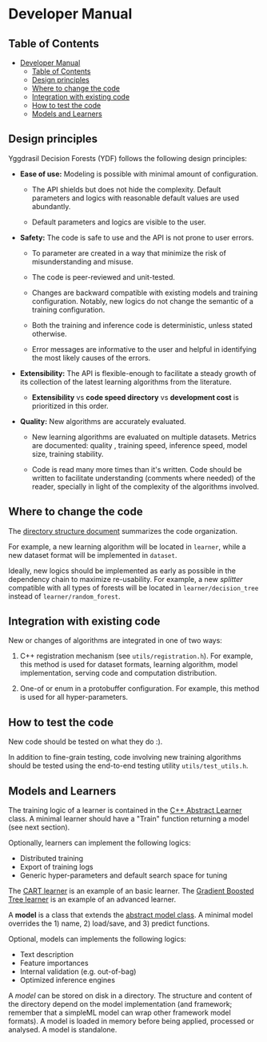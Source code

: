 # Developer Manual

## Table of Contents

<!--ts-->

*   [Developer Manual](#developer-manual)
    *   [Table of Contents](#table-of-contents)
    *   [Design principles](#design-principles)
    *   [Where to change the code](#where-to-change-the-code)
    *   [Integration with existing code](#integration-with-existing-code)
    *   [How to test the code](#how-to-test-the-code)
    *   [Models and Learners](#models-and-learners)

<!--te-->

## Design principles

Yggdrasil Decision Forests (YDF) follows the following design principles:

-   **Ease of use:** Modeling is possible with minimal amount of configuration.

    -   The API shields but does not hide the complexity. Default parameters and
        logics with reasonable default values are used abundantly.

    -   Default parameters and logics are visible to the user.

-   **Safety:** The code is safe to use and the API is not prone to user errors.

    -   To parameter are created in a way that minimize the risk of
        misunderstanding and misuse.

    -   The code is peer-reviewed and unit-tested.

    -   Changes are backward compatible with existing models and training
        configuration. Notably, new logics do not change the semantic of a
        training configuration.

    -   Both the training and inference code is deterministic, unless stated
        otherwise.

    -   Error messages are informative to the user and helpful in identifying
        the most likely causes of the errors.

-   **Extensibility:** The API is flexible-enough to facilitate a steady growth
    of its collection of the latest learning algorithms from the literature.

    -   **Extensibility** vs **code speed directory** vs **development cost** is
        prioritized in this order.

-   **Quality:** New algorithms are accurately evaluated.

    -   New learning algorithms are evaluated on multiple datasets. Metrics are
        documented: quality , training speed, inference speed, model size,
        training stability.

    -   Code is read many more times than it's written. Code should be written
        to facilitate understanding (comments where needed) of the reader,
        specially in light of the complexity of the algorithms involved.

## Where to change the code

The [directory structure document](directory_structure.md) summarizes the code
organization.

For example, a new learning algorithm will be located in `learner`, while a new
dataset format will be implemented in `dataset`.

Ideally, new logics should be implemented as early as possible in the dependency
chain to maximize re-usability. For example, a new *splitter* compatible with
all types of forests will be located in `learner/decision_tree` instead of
`learner/random_forest`.

## Integration with existing code

New or changes of algorithms are integrated in one of two ways:

1.  C++ registration mechanism (see `utils/registration.h`). For example, this
    method is used for dataset formats, learning algorithm, model
    implementation, serving code and computation distribution.

2.  One-of or enum in a protobuffer configuration. For example, this method is
    used for all hyper-parameters.

## How to test the code

New code should be tested on what they do :).

In addition to fine-grain testing, code involving new training algorithms should
be tested using the end-to-end testing utility `utils/test_utils.h`.

## Models and Learners

The training logic of a learner is contained in the
[C++ Abstract Learner](../yggdrasil_decision_forests/learner/abstract_learner.h)
class. A minimal learner should have a "Train" function returning a model (see
next section).

Optionally, learners can implement the following logics:

-   Distributed training
-   Export of training logs
-   Generic hyper-parameters and default search space for tuning

The
[CART learner](../yggdrasil_decision_forests/learner/cart)
is an example of an basic learner. The
[Gradient Boosted Tree learner](../yggdrasil_decision_forests/learner/gradient_boosted_trees)
is an example of an advanced learner.

A **model** is a class that extends the
[abstract model class](../yggdrasil_decision_forests/model/abstract_model.h).
A minimal model overrides the 1) name, 2) load/save, and 3) predict functions.

Optional, models can implements the following logics:

-   Text description
-   Feature importances
-   Internal validation (e.g. out-of-bag)
-   Optimized inference engines

A *model* can be stored on disk in a directory. The structure and content of the
directory depend on the model implementation (and framework; remember that a
simpleML model can wrap other framework model formats). A model is loaded in
memory before being applied, processed or analysed. A model is standalone.
